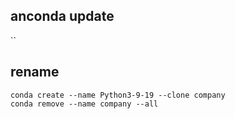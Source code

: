 ## anconda update
``
## rename
```shell
conda create --name Python3-9-19 --clone company
conda remove --name company --all
```